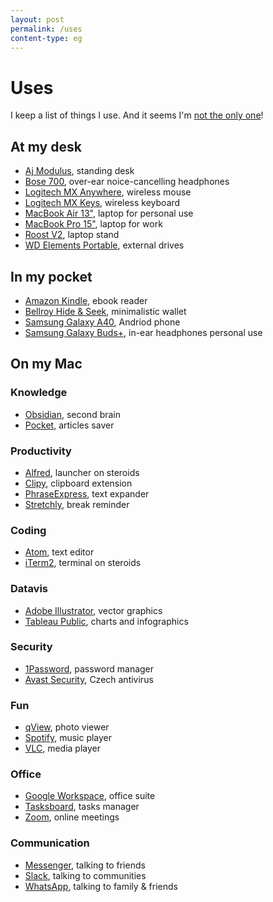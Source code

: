 ```yaml
---
layout: post
permalink: /uses
content-type: eg
---
```


# Uses
I keep a list of things I use. And it seems I'm [not the only one](https://uses.tech/)!

## At my desk
- [Aj Modulus](https://www.ajproducts.co.uk/office-conference/tables-desks/sit-stand-desks/straight-desks/standing-desk-165535-165567), standing desk
- [Bose 700](https://www.bose.com/en_us/products/headphones/noise_cancelling_headphones/noise-cancelling-headphones-700.html), over-ear noice-cancelling headphones
- [Logitech MX Anywhere](https://www.logitech.com/en-sg/products/mice/mx-anywhere-3.html), wireless mouse
- [Logitech MX Keys](https://www.logitech.com/en-sg/products/keyboards/mx-keys-wireless-keyboard.920-009418.html), wireless keyboard
- [MacBook Air 13"](https://www.apple.com/uk/macbook-air/), laptop for personal use
- [MacBook Pro 15"](https://www.apple.com/uk/macbook-pro/), laptop for work
- [Roost V2](https://www.therooststand.com/collections/roost-laptop-stand/products/roost-laptop-stand), laptop stand
- [WD Elements Portable](https://www.westerndigital.com/products/portable-drives/wd-elements-portable-usb-3-0-hdd), external drives

## In my pocket
- [Amazon Kindle](https://www.amazon.com/dp/B07978J597/), ebook reader
- [Bellroy Hide & Seek](https://bellroy.com/products/hide-and-seek-wallet/leather_rfid_hi/black), minimalistic wallet
- [Samsung Galaxy A40](https://en.wikipedia.org/wiki/Samsung_Galaxy_A40), Andriod phone
- [Samsung Galaxy Buds+](https://www.samsung.com/global/galaxy/galaxy-buds-plus/), in-ear headphones personal use

## On my Mac

### Knowledge
- [Obsidian](https://obsidian.md/), second brain
- [Pocket](https://getpocket.com/), articles saver

### Productivity
- [Alfred](https://www.alfredapp.com/), launcher on steroids
- [Clipy](https://github.com/Clipy/Clipy), clipboard extension
- [PhraseExpress](https://www.phraseexpress.com/), text expander
- [Stretchly](https://hovancik.net/stretchly/), break reminder

### Coding
- [Atom](https://atom.io/), text editor
- [iTerm2](https://iterm2.com/), terminal on steroids

### Datavis
- [Adobe Illustrator](https://www.adobe.com/products/illustrator.html), vector graphics
- [Tableau Public](https://public.tableau.com/en-us/s/download), charts and infographics

### Security
- [1Password](https://1password.com/), password manager
- [Avast Security](https://www.avast.com/cs-cz/index#mac), Czech antivirus

### Fun
- [qView](https://interversehq.com/qview/), photo viewer
- [Spotify](https://open.spotify.com/), music player
- [VLC](https://www.videolan.org/vlc/), media player

### Office
- [Google Workspace](https://workspace.google.com/), office suite
- [Tasksboard](https://tasksboard.com/), tasks manager
- [Zoom](https://zoom.us/), online meetings

### Communication
- [Messenger](https://www.messenger.com/), talking to friends
- [Slack](https://slack.com/), talking to communities
- [WhatsApp](https://www.whatsapp.com/), talking to family & friends
